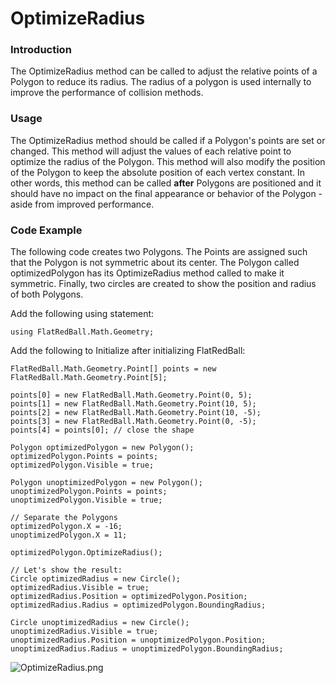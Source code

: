 # OptimizeRadius

### Introduction

The OptimizeRadius method can be called to adjust the relative points of a Polygon to reduce its radius. The radius of a polygon is used internally to improve the performance of collision methods.

### Usage

The OptimizeRadius method should be called if a Polygon's points are set or changed. This method will adjust the values of each relative point to optimize the radius of the Polygon. This method will also modify the position of the Polygon to keep the absolute position of each vertex constant. In other words, this method can be called **after** Polygons are positioned and it should have no impact on the final appearance or behavior of the Polygon - aside from improved performance.

### Code Example

The following code creates two Polygons. The Points are assigned such that the Polygon is not symmetric about its center. The Polygon called optimizedPolygon has its OptimizeRadius method called to make it symmetric. Finally, two circles are created to show the position and radius of both Polygons.

Add the following using statement:

```
using FlatRedBall.Math.Geometry;
```

Add the following to Initialize after initializing FlatRedBall:

```
FlatRedBall.Math.Geometry.Point[] points = new FlatRedBall.Math.Geometry.Point[5];

points[0] = new FlatRedBall.Math.Geometry.Point(0, 5);
points[1] = new FlatRedBall.Math.Geometry.Point(10, 5);
points[2] = new FlatRedBall.Math.Geometry.Point(10, -5);
points[3] = new FlatRedBall.Math.Geometry.Point(0, -5);
points[4] = points[0]; // close the shape

Polygon optimizedPolygon = new Polygon();
optimizedPolygon.Points = points;
optimizedPolygon.Visible = true;

Polygon unoptimizedPolygon = new Polygon();
unoptimizedPolygon.Points = points;
unoptimizedPolygon.Visible = true;

// Separate the Polygons
optimizedPolygon.X = -16;
unoptimizedPolygon.X = 11;

optimizedPolygon.OptimizeRadius();

// Let's show the result:
Circle optimizedRadius = new Circle();
optimizedRadius.Visible = true;
optimizedRadius.Position = optimizedPolygon.Position;
optimizedRadius.Radius = optimizedPolygon.BoundingRadius;

Circle unoptimizedRadius = new Circle();
unoptimizedRadius.Visible = true;
unoptimizedRadius.Position = unoptimizedPolygon.Position;
unoptimizedRadius.Radius = unoptimizedPolygon.BoundingRadius;
```

![OptimizeRadius.png](../../../../../.gitbook/assets/migrated\_media-OptimizeRadius.png)
